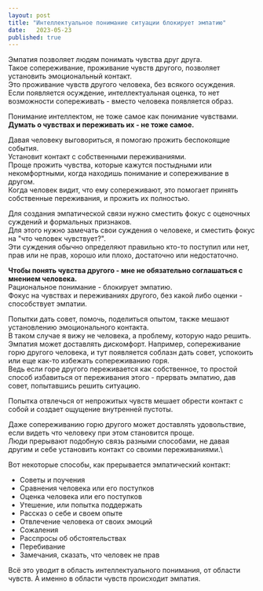 ```yaml
---
layout: post
title: "Интеллектуальное понимание ситуации блокирует эмпатию"
date:   2023-05-23
published: true
---
```

Эмпатия позволяет людям понимать чувства друг друга.\
Такое сопереживание, проживание чувств другого, позволяет установить эмоциональный контакт.\
Это проживание чувств другого человека, без всякого осуждения.\
Если появляется осуждение, интеллектуальная оценка, то нет возможности сопереживать - вместо человека появляется образ.

Понимание интеллектом, не тоже самое как понимание чувствами.\
**Думать о чувствах и переживать их - не тоже самое.**

Давая человеку выговориться, я помогаю прожить беспокоящие события.\
Установит контакт с собственными переживаниями.\
Проще прожить чувства, которые кажутся постыдными или некомфортными, когда находишь понимание и сопереживание в другом.\
Когда человек видит, что ему сопереживают, это помогает принять собственные переживания, и прожить их полностью.

Для создания эмпатической связи нужно сместить фокус с оценочных суждений и формальных признаков.\
Для этого нужно замечать свои суждения о человеке, и сместить фокус на "что человек чувствует?".\
Эти суждения обычно определяют правильно кто-то поступил или нет, прав или не прав, хорошо или плохо, достаточно или недостаточно.

**Чтобы понять чувства другого - мне не обязательно соглашаться с мнением человека.**\
Рациональное понимание - блокирует эмпатию.\
Фокус на чувствах и переживаниях другого, без какой либо оценки - способствует эмпатии.

Попытки дать совет, помочь, поделиться опытом, также мешают установлению эмоционального контакта.\
В таком случае я вижу не человека, а проблему, которую надо решить.\
Эмпатия может доставлять дискомфорт. Например, сопереживание горю другого человека, и тут появляется соблазн дать совет, успокоить или еще как-то избежать сопереживанию горя.\
Ведь если горе другого переживается как собственное, то простой способ избавиться от переживания этого - прервать эмпатию, дав совет, попытавшись решить ситуацию.

Попытка отвлечься от непрожитых чувств мешает обрести контакт с собой и создает ощущение внутренней пустоты.

Даже сопереживанию горю другого может доставлять удовольствие, если видеть что человеку при этом становится проще.\
Люди прерывают подобную связь разными способами, не давая другим и себе установить контакт со своими переживаниями.\

Вот некоторые способы, как прерывается эмпатический контакт:
* Советы и поучения
* Сравнения человека или его поступков
* Оценка человека или его поступков
* Утешение, или попытка поддержать
* Рассказ о себе и своем опыте
* Отвлечение человека от своих эмоций
* Сожаления
* Расспросы об обстоятельствах
* Перебивание
* Замечания, сказать, что человек не прав

Всё это уводит в область интеллектуального понимания, от области чувств. А именно в области чувств происходит эмпатия.

